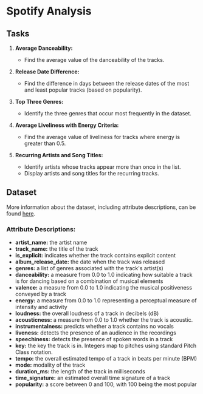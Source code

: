 # Spotify Analysis


## Tasks
1. **Average Danceability:**
   - Find the average value of the danceability of the tracks.

2. **Release Date Difference:**
   - Find the difference in days between the release dates of the most and least popular tracks (based on popularity).

3. **Top Three Genres:**
   - Identify the three genres that occur most frequently in the dataset.

4. **Average Liveliness with Energy Criteria:**
   - Find the average value of liveliness for tracks where energy is greater than 0.5.

5. **Recurring Artists and Song Titles:**
   - Identify artists whose tracks appear more than once in the list.
   - Display artists and song titles for the recurring tracks.

## Dataset
More information about the dataset, including attribute descriptions, can be found [here](https://www.kaggle.com/datasets/yukawithdata/spotify-top-tracks-2023).

### Attribute Descriptions:
- **artist_name:** the artist name
- **track_name:** the title of the track
- **is_explicit:** indicates whether the track contains explicit content
- **album_release_date:** the date when the track was released
- **genres:** a list of genres associated with the track's artist(s)
- **danceability:** a measure from 0.0 to 1.0 indicating how suitable a track is for dancing based on a combination of musical elements
- **valence:** a measure from 0.0 to 1.0 indicating the musical positiveness conveyed by a track
- **energy:** a measure from 0.0 to 1.0 representing a perceptual measure of intensity and activity
- **loudness:** the overall loudness of a track in decibels (dB)
- **acousticness:** a measure from 0.0 to 1.0 whether the track is acoustic.
- **instrumentalness:** predicts whether a track contains no vocals
- **liveness:** detects the presence of an audience in the recordings
- **speechiness:** detects the presence of spoken words in a track
- **key:** the key the track is in. Integers map to pitches using standard Pitch Class notation.
- **tempo:** the overall estimated tempo of a track in beats per minute (BPM)
- **mode:** modality of the track
- **duration_ms:** the length of the track in milliseconds
- **time_signature:** an estimated overall time signature of a track
- **popularity:** a score between 0 and 100, with 100 being the most popular
